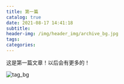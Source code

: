 ```yaml
---
title: 第一篇
catalog: true
date: 2021-08-17 14:41:18
subtitle:
header-img: /img/header_img/archive_bg.jpg
tags:
categories:
---
```


这是第一篇文章！以后会有更多的！

![tag_bg](tag_bg.jpg)

